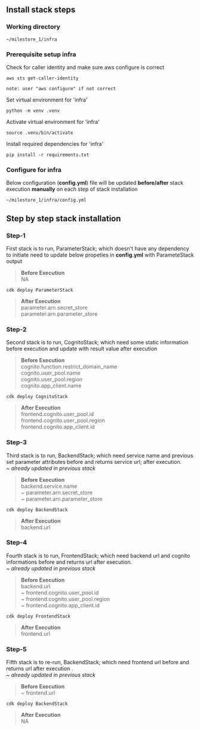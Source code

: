 
## Install stack steps

### Working directory
```
~/milestore_1/infra
```
### Prerequisite setup infra

Check for caller identity and make sure aws configure is correct
```
aws sts get-caller-identity

note: user "aws configure" if not correct
```
Set virtual environment for 'infra'
```
python -m venv .venv
```
Activate virtual environment for 'infra'
```
source .venv/bin/activate
```
Install required dependencies for 'infra'
```
pip install -r requirements.txt
```

### Configure for infra
Below configuration (**config.yml**) file will be updated **before/after** stack execution **manually** on each step of stack installation
```
~/milestore_1/infra/config.yml
```

## Step by step stack installation
### Step-1
First stack is to run, ParameterStack; which doesn't have any dependency to initiate need to update below propeties in **config.yml** with ParameteStack output

> **Before Execution** <br>
> NA
```
cdk deploy ParameterStack
```
> **After Execution** <br>
> parameter.arn.secret_store <br>
> parameter.arn.parameter_store 


### Step-2
Second stack is to run, CognitoStack; which need some static information before execution and update with result value after execution

> **Before Execution** <br>
> cognito.function.restrict_domain_name <br>
> cognito.user_pool.name <br>
> cognito.user_pool.region  <br>
> cognito.app_client.name
```
cdk deploy CognitoStack
```
> **After Execution** <br>
> frontend.cognito.user_pool.id <br>
> frontend.cognito.user_pool.region <br>
> frontend.cognito.app_client.id


### Step-3
Third stack is to run, BackendStack; which need service name and previous set parameter attributes before and returns service url; after execution. \
*~ already updated in previous stack*

> **Before Execution** <br>
> backend.service.name <br>
> ~ parameter.arn.secret_store <br>
> ~ parameter.arn.parameter_store 

```
cdk deploy BackendStack
```
> **After Execution** <br>
> backend.url

### Step-4
Fourth stack is to run, FrontendStack; which need backend url and cognito informations before and returns url after execution. \
*~ already updated in previous stack*

> **Before Execution** <br>
> backend.url <br>
> ~ frontend.cognito.user_pool.id <br>
> ~ frontend.cognito.user_pool.region <br>
> ~ frontend.cognito.app_client.id
```
cdk deploy FrontendStack
```
> **After Execution** <br>
> frontend.url

### Step-5
Fifth stack is to re-run, BackendStack; which need frontend url before and returns url after execution . \
*~ already updated in previous stack*

> **Before Execution** <br>
> ~ frontend.url
```
cdk deploy BackendStack
```
> **After Execution** <br>
> NA
